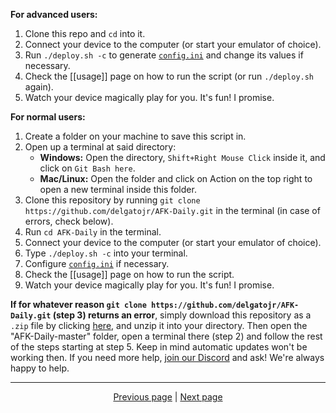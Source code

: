 **For advanced users:**

1. Clone this repo and `cd` into it.
2. Connect your device to the computer (or start your emulator of choice).
3. Run `./deploy.sh -c` to generate [`config.ini`](https://github.com/delgatojr/AFK-Daily/wiki/Config) and change its values if necessary.
4. Check the [[usage]] page on how to run the script (or run `./deploy.sh` again).
5. Watch your device magically play for you. It's fun! I promise.

**For normal users:**

1. Create a folder on your machine to save this script in.
2. Open up a terminal at said directory:
   - **Windows:** Open the directory, `Shift+Right Mouse Click` inside it, and click on `Git Bash here`.
   - **Mac/Linux:** Open the folder and click on Action on the top right to open a new terminal inside this folder.
3. Clone this repository by running `git clone https://github.com/delgatojr/AFK-Daily.git` in the terminal (in case of errors, check below).
4. Run `cd AFK-Daily` in the terminal.
5. Connect your device to the computer (or start your emulator of choice).
6. Type `./deploy.sh -c` into your terminal.
7. Configure [`config.ini`](https://github.com/delgatojr/AFK-Daily/wiki/Config) if necessary.
8. Check the [[usage]] page on how to run the script.
9. Watch your device magically play for you. It's fun! I promise.

**If for whatever reason `git clone https://github.com/delgatojr/AFK-Daily.git` (step 3) returns an error**, simply download this repository as a `.zip` file by clicking [here](https://github.com/delgatojr/AFK-Daily/archive/refs/heads/master.zip), and unzip it into your directory. Then open the "AFK-Daily-master" folder, open a terminal there (step 2) and follow the rest of the steps starting at step 5. Keep in mind automatic updates won't be working then. If you need more help, [join our Discord](https://discord.gg/Fq2cfqjp8D) and ask! We're always happy to help.

<hr>

<div align="center">
<a href="https://github.com/delgatojr/AFK-Daily/wiki/Tools">Previous page</a>
|
<a href="https://github.com/delgatojr/AFK-Daily/wiki/Config">Next page</a>
</div>
